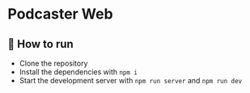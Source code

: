 # Podcaster Web

## 🚀 How to run

- Clone the repository
- Install the dependencies with `npm i`
- Start the development server with `npm run server` and `npm run dev`
